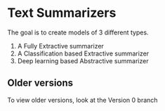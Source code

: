 # Text Summarizers
The goal is to create models of 3 different types.
1. A Fully Extractive summarizer
2. A Classification based Extractive summarizer
3. Deep learning based Abstractive summarizer

## Older versions

To view older versions, look at the Version 0 branch
